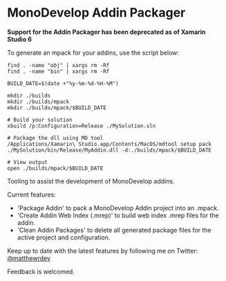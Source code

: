 # MonoDevelop Addin Packager

**Support for the Addin Packager has been deprecated as of Xamarin Studio 6**

To generate an mpack for your addins, use the script below:

````
find . -name "obj" | xargs rm -Rf
find . -name "bin" | xargs rm -Rf

BUILD_DATE=$(date +"%y-%m-%d-%H-%M")

mkdir ./builds
mkdir ./builds/mpack
mkdir ./builds/mpack/$BUILD_DATE

# Build your solution
xbuild /p:Configuration=Release ./MySolution.sln

# Package the dll using MD tool
/Applications/Xamarin\ Studio.app/Contents/MacOS/mdtool setup pack ./MySolution/bin/Release/MyAddin.dll -d:./builds/mpack/$BUILD_DATE

# View output
open ./builds/mpack/$BUILD_DATE
````

Tooling to assist the development of MonoDevelop addins.

Current features:
 - 'Package Addin' to pack a MonoDevelop Addin project into an .mpack.
 - 'Create Addin Web Index (.mrep)' to build web index .mrep files for the addin.
 - 'Clean Addin Packages' to delete all generated package files for the active project and configuration.

Keep up to date with the latest features by following me on Twitter: [@matthewrdev](https://twitter.com/matthewrdev)


Feedback is welcomed.

